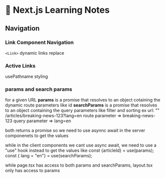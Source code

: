 # 📘 Next.js Learning Notes

<!-- all prev notes i have noted in notion -->

## Navigation
### Link Component Navigation
`<Link>`
dynamic links
replace

### Active Links
usePathname
styling

### params and search params
for a given URL
**params** is a promise that resolves to an object cotaining the dynamic route parameters like id
**searchParams** is a promise that resolves to an object containing the query parameters like filter and sorting 
ex url: ""
/articles/breaking-news-123?lang=en
route parameter => breaking-news-123
query parameter => lang=en

both returns a promise so we need to use asynnc await in the server componenets to get the values

while in the client components we cant use async await, we need to use a "use" hook instead to get the values like 
const {articleId} = use(params);
const { lang = "en"} = use(searchParams);

while page.tsx has access to both params and searchParams, layout.tsx only has access to params